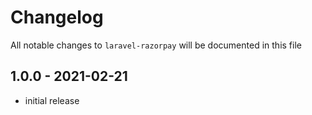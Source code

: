 # Changelog

All notable changes to `laravel-razorpay` will be documented in this file

## 1.0.0 - 2021-02-21

- initial release
